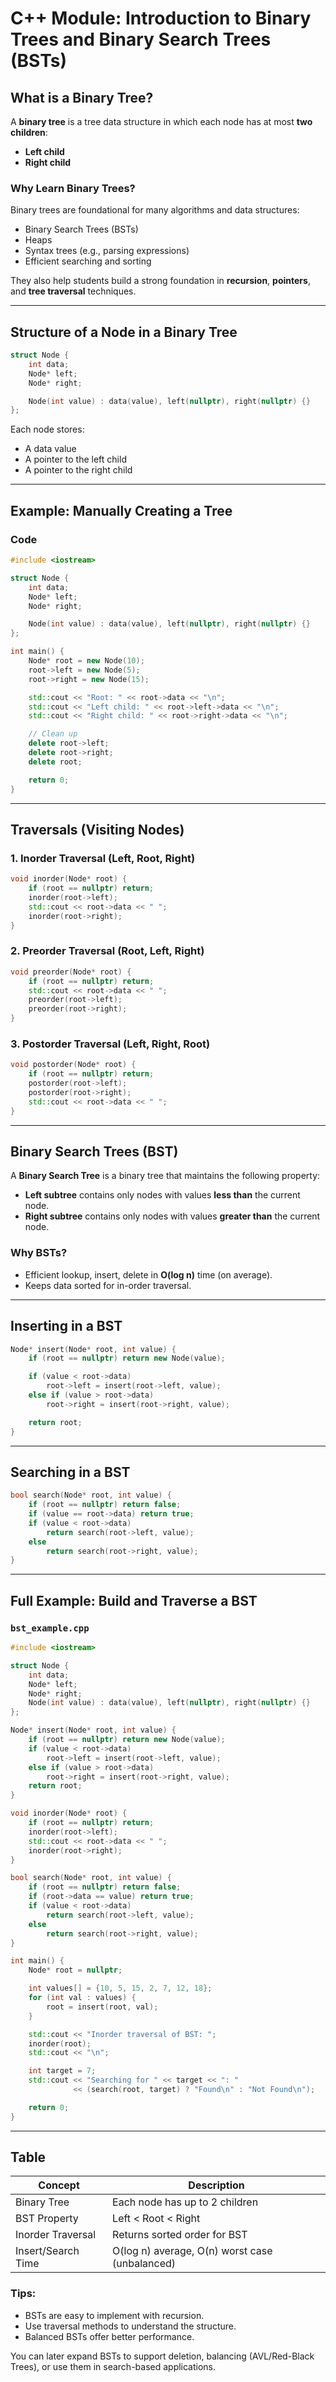 # C++ Module: Introduction to Binary Trees and Binary Search Trees (BSTs)

## What is a Binary Tree?

A **binary tree** is a tree data structure in which each node has at most **two children**:
- **Left child**
- **Right child**

### Why Learn Binary Trees?

Binary trees are foundational for many algorithms and data structures:
- Binary Search Trees (BSTs)
- Heaps
- Syntax trees (e.g., parsing expressions)
- Efficient searching and sorting

They also help students build a strong foundation in **recursion**, **pointers**, and **tree traversal** techniques.

---

## Structure of a Node in a Binary Tree

```cpp
struct Node {
    int data;
    Node* left;
    Node* right;

    Node(int value) : data(value), left(nullptr), right(nullptr) {}
};
```

Each node stores:
- A data value
- A pointer to the left child
- A pointer to the right child

---

## Example: Manually Creating a Tree

### Code

```cpp
#include <iostream>

struct Node {
    int data;
    Node* left;
    Node* right;

    Node(int value) : data(value), left(nullptr), right(nullptr) {}
};

int main() {
    Node* root = new Node(10);
    root->left = new Node(5);
    root->right = new Node(15);

    std::cout << "Root: " << root->data << "\n";
    std::cout << "Left child: " << root->left->data << "\n";
    std::cout << "Right child: " << root->right->data << "\n";

    // Clean up
    delete root->left;
    delete root->right;
    delete root;

    return 0;
}
```

---

## Traversals (Visiting Nodes)

### 1. Inorder Traversal (Left, Root, Right)

```cpp
void inorder(Node* root) {
    if (root == nullptr) return;
    inorder(root->left);
    std::cout << root->data << " ";
    inorder(root->right);
}
```

### 2. Preorder Traversal (Root, Left, Right)

```cpp
void preorder(Node* root) {
    if (root == nullptr) return;
    std::cout << root->data << " ";
    preorder(root->left);
    preorder(root->right);
}
```

### 3. Postorder Traversal (Left, Right, Root)

```cpp
void postorder(Node* root) {
    if (root == nullptr) return;
    postorder(root->left);
    postorder(root->right);
    std::cout << root->data << " ";
}
```

---

## Binary Search Trees (BST)

A **Binary Search Tree** is a binary tree that maintains the following property:

- **Left subtree** contains only nodes with values **less than** the current node.
- **Right subtree** contains only nodes with values **greater than** the current node.

### Why BSTs?

- Efficient lookup, insert, delete in **O(log n)** time (on average).
- Keeps data sorted for in-order traversal.

---

## Inserting in a BST

```cpp
Node* insert(Node* root, int value) {
    if (root == nullptr) return new Node(value);

    if (value < root->data)
        root->left = insert(root->left, value);
    else if (value > root->data)
        root->right = insert(root->right, value);

    return root;
}
```

---

## Searching in a BST

```cpp
bool search(Node* root, int value) {
    if (root == nullptr) return false;
    if (value == root->data) return true;
    if (value < root->data)
        return search(root->left, value);
    else
        return search(root->right, value);
}
```

---

## Full Example: Build and Traverse a BST

### `bst_example.cpp`

```cpp
#include <iostream>

struct Node {
    int data;
    Node* left;
    Node* right;
    Node(int value) : data(value), left(nullptr), right(nullptr) {}
};

Node* insert(Node* root, int value) {
    if (root == nullptr) return new Node(value);
    if (value < root->data)
        root->left = insert(root->left, value);
    else if (value > root->data)
        root->right = insert(root->right, value);
    return root;
}

void inorder(Node* root) {
    if (root == nullptr) return;
    inorder(root->left);
    std::cout << root->data << " ";
    inorder(root->right);
}

bool search(Node* root, int value) {
    if (root == nullptr) return false;
    if (root->data == value) return true;
    if (value < root->data)
        return search(root->left, value);
    else
        return search(root->right, value);
}

int main() {
    Node* root = nullptr;

    int values[] = {10, 5, 15, 2, 7, 12, 18};
    for (int val : values) {
        root = insert(root, val);
    }

    std::cout << "Inorder traversal of BST: ";
    inorder(root);
    std::cout << "\n";

    int target = 7;
    std::cout << "Searching for " << target << ": "
              << (search(root, target) ? "Found\n" : "Not Found\n");

    return 0;
}
```

---

## Table

| Concept                | Description |
|------------------------|-------------|
| Binary Tree            | Each node has up to 2 children |
| BST Property           | Left < Root < Right |
| Inorder Traversal      | Returns sorted order for BST |
| Insert/Search Time     | O(log n) average, O(n) worst case (unbalanced) |

### Tips:
- BSTs are easy to implement with recursion.
- Use traversal methods to understand the structure.
- Balanced BSTs offer better performance.

You can later expand BSTs to support deletion, balancing (AVL/Red-Black Trees), or use them in search-based applications.
